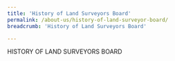 ```yaml
---
title: 'History of Land Surveyors Board'
permalink: /about-us/history-of-land-surveyor-board/
breadcrumb: 'History of Land Surveyors Board'

---
```



HISTORY OF LAND SURVEYORS BOARD
